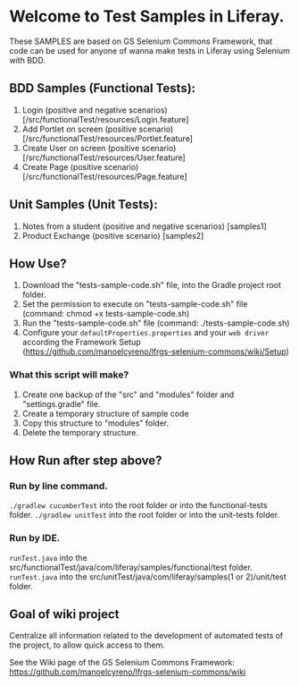 # Welcome to Test Samples in Liferay.

These SAMPLES are based on GS Selenium Commons Framework, that code can be used for anyone of wanna make tests in Liferay using Selenium with BDD.

## BDD Samples (Functional Tests):

1. Login (positive and negative scenarios) [/src/functionalTest/resources/Login.feature]
2. Add Portlet on screen (positive scenario) [/src/functionalTest/resources/Portlet.feature]
3. Create User on screen (positive scenario) [/src/functionalTest/resources/User.feature]
4. Create Page (positive scenario) [/src/functionalTest/resources/Page.feature]

## Unit Samples (Unit Tests):

1. Notes from a student (positive and negative scenarios) [samples1]
2. Product Exchange (positive scenario) [samples2]

## How Use?

1. Download the "tests-sample-code.sh" file, into the Gradle project root folder.
2. Set the permission to execute on "tests-sample-code.sh" file (command: chmod +x tests-sample-code.sh)
3. Run the "tests-sample-code.sh" file (command: ./tests-sample-code.sh)
4. Configure your `defaultProperties.properties` and your `web driver` according the Framework Setup (https://github.com/manoelcyreno/lfrgs-selenium-commons/wiki/Setup)

### What this script will make?

1. Create one backup of the "src" and "modules" folder and "settings.gradle" file.
2. Create a temporary structure of sample code
3. Copy this structure to "modules" folder.
4. Delete the temporary structure.

## How Run after step above?

### Run by line command.

`./gradlew cucumberTest` into the root folder or into the functional-tests folder.
`./gradlew unitTest` into the root folder or into the unit-tests folder.

### Run by IDE.

`runTest.java` into the src/functionalTest/java/com/liferay/samples/functional/test folder.
`runTest.java` into the src/unitTest/java/com/liferay/samples(1 or 2)/unit/test folder.

## Goal of wiki project

Centralize all information related to the development of automated tests of the project, to allow quick access to them.

See the Wiki page of the GS Selenium Commons Framework: https://github.com/manoelcyreno/lfrgs-selenium-commons/wiki